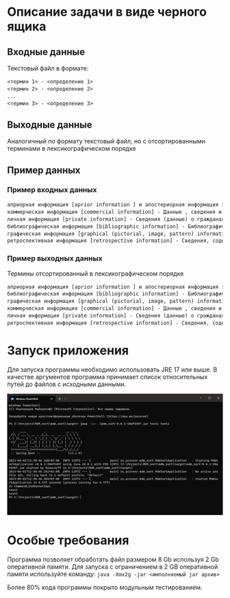 # Описание задачи в виде черного ящика

## Входные данные

Текстовый файл в формате:

```txt
<термин 1> - <определение 1>
<термин 2> - <определение 2>
...
<термин 3> - <определение 3>
```

## Выходные данные

Аналогичный по формату текстовый файл, но с отсортированными терминами в лексикографическом порядке

## Пример данных

### Пример входных данных

```txt
априорная информация [aprior information ] и апостериорная информация [aposterior information] - Соответственно, - данные, имевшиеся до проведения какого-либо опыта или другого действия, и сведения, полученные после его выполнения;
коммерческая информация [commercial information] - Данные , сведения и содержащие их документы, являющиеся объектом продажи их собственником;
личная информация [private information] - Сведения (данные) о гражданах и организациях, затрагивающие их интересы и запрещенные для распространения без их согласия;
библиографическая информация [bibliographic information] - Библиографические данные, описания и их перечни;
графическая информация [graphical (pictorial, image, pattern) information] - Сведения или данные, представленные в виде схем, эскизов, изображений, графиков, диаграмм, символов;
ретроспективная информация [retrospective information] - Сведения, содержащиеся в накопленных за два и более лет массивах данных или полученные в результате поиска в этих массивах (так называемого - ретроспективного поиска ).
```

### Пример выходных данных

Термины отсортированный в лексикографическом порядке

```txt
априорная информация [aprior information ] и апостериорная информация [aposterior information] - Соответственно, - данные, имевшиеся до проведения какого-либо опыта или другого действия, и сведения, полученные после его выполнения;
библиографическая информация [bibliographic information] - Библиографические данные, описания и их перечни;
графическая информация [graphical (pictorial, image, pattern) information] - Сведения или данные, представленные в виде схем, эскизов, изображений, графиков, диаграмм, символов;
коммерческая информация [commercial information] - Данные , сведения и содержащие их документы, являющиеся объектом продажи их собственником;
личная информация [private information] - Сведения (данные) о гражданах и организациях, затрагивающие их интересы и запрещенные для распространения без их согласия;
ретроспективная информация [retrospective information] - Сведения, содержащиеся в накопленных за два и более лет массивах данных или полученные в результате поиска в этих массивах (так называемого - ретроспективного поиска ).
```

# Запуск приложения

Для запуска программы необходимо использовать JRE 17 или выше. 
В качестве аргументов программа принимает список относительных путей до файлов с исходными данными.

![Скриншот запуска программы](docs/img/start.png)

# Особые требования 

Программа позволяет обработать файл размером 8 Gb используя 2 Gb оперативной памяти.
Для запуска с ограничением в 2 GB оперативной памяти используйте команду: `java -Xmx2g -jar <имполняемый jar архив>`

Более 80% кода программы покрыто модульным тестированием.

